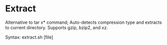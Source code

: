 # Extract
Alternative to tar x* command; Auto-detects compression type and extracts to current directory. Supports gzip, bzip2, and xz.

Syntax: extract.sh [file]
